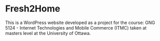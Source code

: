 # Fresh2Home

This is a WordPress website developed as a project for the course: GNG 5124 - Internet Technologies and Mobile Commerce (ITMC) taken at masters level at the University of Ottawa.
